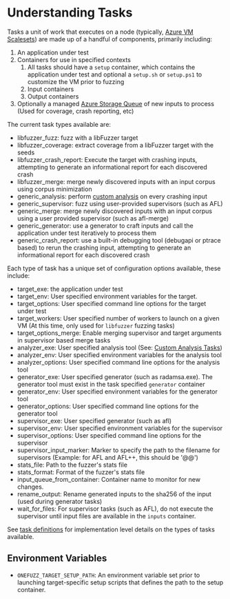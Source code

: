 # Understanding Tasks

Tasks a unit of work that executes on a node (typically,
[Azure VM Scalesets](https://docs.microsoft.com/en-us/azure/virtual-machine-scale-sets/overview))
are made up of a handful of components, primarily including:

1. An application under test
1. Containers for use in specified contexts
   1. All tasks should have a `setup` container, which contains the application
      under test and optional a `setup.sh` or `setup.ps1` to customize the VM
      prior to fuzzing
   1. Input containers
   1. Output containers
1. Optionally a managed
   [Azure Storage Queue](https://docs.microsoft.com/en-us/azure/storage/queues/storage-queues-introduction)
   of new inputs to process (Used for coverage, crash reporting, etc)

The current task types available are:

* libfuzzer_fuzz: fuzz with a libFuzzer target
* libfuzzer_coverage: extract coverage from a libFuzzer target with the seeds
* libfuzzer_crash_report: Execute the target with crashing inputs, attempting to
  generate an informational report for each discovered crash
* libfuzzer_merge: merge newly discovered inputs with an input corpus using
  corpus minimization
* generic_analysis: perform [custom analysis](custom-analysis.md) on every
  crashing input
* generic_supervisor: fuzz using user-provided supervisors (such as AFL)
* generic_merge: merge newly discovered inputs with an input corpus using a user
  provided supervisor (such as afl-merge)
* generic_generator: use a generator to craft inputs and call the application
  under test iteratively to process them
* generic_crash_report: use a built-in debugging tool (debugapi or ptrace based)
  to rerun the crashing input, attempting to generate an informational report
  for each discovered crash

Each type of task has a unique set of configuration options available, these
include:

* target_exe: the application under test
* target_env: User specified environment variables for the target.
* target_options: User specified command line options for the target under test
* target_workers: User specified number of workers to launch on a given VM (At
  this time, only used for `libfuzzer` fuzzing tasks)
* target_options_merge: Enable merging supervisor and target arguments in
  supervisor based merge tasks
* analyzer_exe: User specified analysis tool (See:
  [Custom Analysis Tasks](custom-analysis.md))
* analyzer_env: User specified environment variables for the analysis tool
* analyzer_options: User specified command line options for the analysis tool
* generator_exe: User specified generator (such as radamsa.exe). The generator
  tool must exist in the task specified `generator` container
* generator_env: User specified environment variables for the generator tool
* generator_options: User specified command line options for the generator tool
* supervisor_exe: User specified generator (such as afl)
* supervisor_env: User specified environment variables for the supervisor
* supervisor_options: User specified command line options for the supervisor
* supervisor_input_marker: Marker to specify the path to the filename for
  supervisors (Example: for AFL and AFL++, this should be '@@')
* stats_file: Path to the fuzzer's stats file
* stats_format: Format of the fuzzer's stats file
* input_queue_from_container: Container name to monitor for new changes.
* rename_output: Rename generated inputs to the sha256 of the input (used during
  generator tasks)
* wait_for_files: For supervisor tasks (such as AFL), do not execute the
  supervisor until input files are available in the `inputs` container.

See [task definitions](../src/api-service/__app__/onefuzzlib/tasks/defs.py) for
implementation level details on the types of tasks available.


## Environment Variables
* `ONEFUZZ_TARGET_SETUP_PATH`: An environment variable set prior to launching target-specific setup scripts that defines the path to the setup container.
